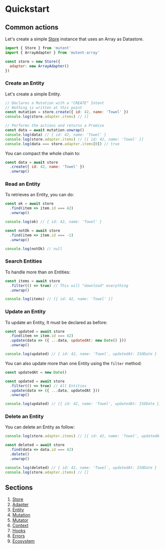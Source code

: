 # Quickstart

## Common actions

Let's create a simple [Store](./store.md) instance that uses an Array as Datastore.

```javascript
import { Store } from 'mutent'
import { ArrayAdapter } from 'mutent-array'

const store = new Store({
  adapter: new ArrayAdapter()
})
```

### Create an Entity

Let's create a simple Entity.

```javascript
// Declares a Mutation with a "CREATE" Intent
// Nothing is written at this point
const mutation = store.create({ id: 42, name: 'Towel' })
console.log(store.adapter.items) // []

// Performs the actions and returns a Promise
const data = await mutation.unwrap()
console.log(data) // { id: 42, name: 'Towel' }
console.log(store.adapter.items) // [{ id: 42, name: 'Towel' }]
console.log(data === store.adapter.items[0]) // true
```

You can compact the whole chain to:

```javascript
const data = await store
  .create({ id: 42, name: 'Towel' })
  .unwrap()
```

### Read an Entity

To retrieves an Entity, you can do:

```javascript
const ok = await store
  .find(item => item.id === 42)
  .unwrap()

console.log(ok) // { id: 42, name: 'Towel' }

const notOk = await store
  .find(item => item.id === -1)
  .unwrap()

console.log(notOk) // null
```

### Search Entities

To handle more than on Entities:

```javascript
const items = await store
  .filter(() => true) // This will "download" everything
  .unwrap()

console.log(items) // [{ id: 42, name: 'Towel' }]
```

### Update an Entity

To update an Entity, It must be declared as before:

```javascript
const updated = await store
  .find(item => item.id === 42)
  .update(data => ({ ...data, updatedAt: new Date() }))
  .unwrap()

console.log(updated) // { id: 42, name: 'Towel', updatedAt: ISODate }
```

You can also update more than one Entity using the `filter` method:

```javascript
const updatedAt = new Date()

const updated = await store
  .filter(() => true) // All Entities
  .update(data => ({ ...data, updatedAt }))
  .unwrap()

console.log(updated) // [{ id: 42, name: 'Towel', updatedAt: ISODate }]
```

### Delete an Entity

You can delete an Entity as follow:

```javascript
console.log(store.adapter.items) // [{ id: 42, name: 'Towel', updatedAt: ISODate }]

const deleted = await store
  .find(data => data.id === 42)
  .delete()
  .unwrap()

console.log(deleted) // { id: 42, name: 'Towel', updatedAt: ISODate }
console.log(store.adapter.items) // []
```

## Sections

1. [Store](./store.md)
2. [Adapter](./adapter.md)
3. [Entity](./entity.md)
4. [Mutation](./mutation.md)
5. [Mutator](./mutator.md)
6. [Context](./context.md)
7. [Hooks](./hooks.md)
8. [Errors](./errors.md)
9. [Ecosystem](./ecosystem.md)

